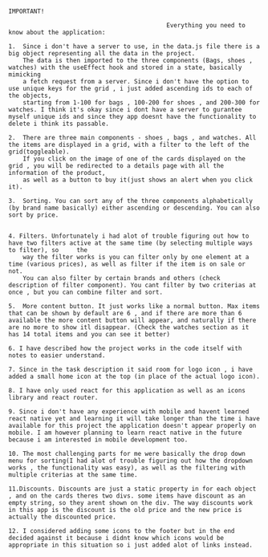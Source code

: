                                                                     IMPORTANT!

                                                Everything you need to know about the application:

    1.  Since i don't have a server to use, in the data.js file there is a big object representing all the data in the project.
        The data is then imported to the three components (Bags, shoes , watches) with the useEffect hook and stored in a state, basically mimicking
        a fetch request from a server. Since i don't have the option to use unique keys for the grid , i just added ascending ids to each of the objects,
        starting from 1-100 for bags , 100-200 for shoes , and 200-300 for watches. I think it's okay since i dont have a server to gurantee myself unique ids and since they app doesnt have the functionality to delete i think its passable.

    2.  There are three main components - shoes , bags , and watches. All the items are displayed in a grid, with a filter to the left of the grid(toggleable).
        If you click on the image of one of the cards displayed on the grid , you will be redirected to a details page with all the information of the product,
        as well as a button to buy it(just shows an alert when you click it).

    3.  Sorting. You can sort any of the three components alphabetically (by brand name basically) either ascending or descending. You can also sort by price.
    

    4. Filters. Unfortunately i had alot of trouble figuring out how to have two filters active at the same time (by selecting multiple ways to filter), so     the              
        way the filter works is you can filter only by one element at a time (various prices), as well as filter if the item is on sale or not.
        You can also filter by certain brands and others (check description of filter component). You cant filter by two criterias at once , but you can combine filter and sort.

    5.  More content button. It just works like a normal button. Max items that can be shown by default are 6 , and if there are more than 6 available the more content button will appear, and naturally if there are no more to show itl disappear. (Check the watches section as it has 14 total items and you can see it better)

    6. I have described how the project works in the code itself with notes to easier understand.

    7. Since in the task description it said room for logo icon , i have added a small home icon at the top (in place of the actual logo icon).

    8. I have only used react for this application as well as an icons library and react router.

    9. Since i don't have any experience with mobile and havent learned react native yet and learning it will take longer than the time i have available for this project the application doesn't appear properly on mobile. I am however planning to learn react native in the future because i am interested in mobile development too.

    10. The most challenging parts for me were basically the drop down menu for sorting(I had alot of trouble figuring out how the dropdown works , the functionality was easy), as well as the filtering with multiple criterias at the same time.

    11.Discounts. Discounts are just a static property in for each object , and on the cards theres two divs. some items have discount as an empty string, so they arent shown on the div. The way discounts work in this app is the discount is the old price and the new price is actually the discounted price.

    12. I considered adding some icons to the footer but in the end decided against it because i didnt know which icons would be appropriate in this situation so i just added alot of links instead.